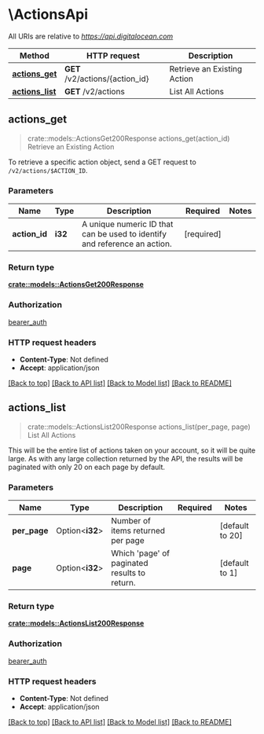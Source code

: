 # \ActionsApi

All URIs are relative to *https://api.digitalocean.com*

Method | HTTP request | Description
------------- | ------------- | -------------
[**actions_get**](ActionsApi.md#actions_get) | **GET** /v2/actions/{action_id} | Retrieve an Existing Action
[**actions_list**](ActionsApi.md#actions_list) | **GET** /v2/actions | List All Actions



## actions_get

> crate::models::ActionsGet200Response actions_get(action_id)
Retrieve an Existing Action

To retrieve a specific action object, send a GET request to `/v2/actions/$ACTION_ID`.

### Parameters


Name | Type | Description  | Required | Notes
------------- | ------------- | ------------- | ------------- | -------------
**action_id** | **i32** | A unique numeric ID that can be used to identify and reference an action. | [required] |

### Return type

[**crate::models::ActionsGet200Response**](actions_get_200_response.md)

### Authorization

[bearer_auth](../README.md#bearer_auth)

### HTTP request headers

- **Content-Type**: Not defined
- **Accept**: application/json

[[Back to top]](#) [[Back to API list]](../README.md#documentation-for-api-endpoints) [[Back to Model list]](../README.md#documentation-for-models) [[Back to README]](../README.md)


## actions_list

> crate::models::ActionsList200Response actions_list(per_page, page)
List All Actions

This will be the entire list of actions taken on your account, so it will be quite large. As with any large collection returned by the API, the results will be paginated with only 20 on each page by default.

### Parameters


Name | Type | Description  | Required | Notes
------------- | ------------- | ------------- | ------------- | -------------
**per_page** | Option<**i32**> | Number of items returned per page |  |[default to 20]
**page** | Option<**i32**> | Which 'page' of paginated results to return. |  |[default to 1]

### Return type

[**crate::models::ActionsList200Response**](actions_list_200_response.md)

### Authorization

[bearer_auth](../README.md#bearer_auth)

### HTTP request headers

- **Content-Type**: Not defined
- **Accept**: application/json

[[Back to top]](#) [[Back to API list]](../README.md#documentation-for-api-endpoints) [[Back to Model list]](../README.md#documentation-for-models) [[Back to README]](../README.md)


